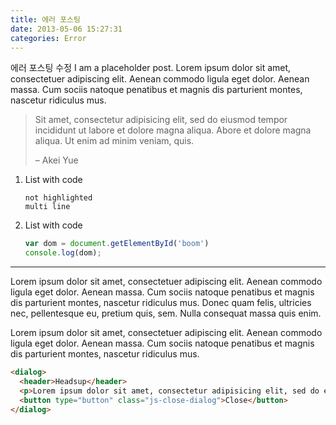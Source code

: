 ```yaml
---
title: 에러 포스팅
date: 2013-05-06 15:27:31
categories: Error
---
```


에러 포스팅 수정
I am a placeholder post. Lorem ipsum dolor sit amet, consectetuer adipiscing elit. Aenean commodo ligula eget dolor. Aenean massa. Cum sociis natoque penatibus et magnis dis parturient montes, nascetur ridiculus mus.

> Sit amet, consectetur adipisicing elit, sed do eiusmod tempor incididunt ut labore et dolore magna aliqua. Abore et dolore magna aliqua. Ut enim ad minim veniam, quis.
>
> – Akei Yue

1. List with code

    ```
    not highlighted
    multi line
    ```

2. List with code
    ```javascript
    var dom = document.getElementById('boom')
    console.log(dom);
    ```

---

Lorem ipsum dolor sit amet, consectetuer adipiscing elit. Aenean commodo ligula eget dolor. Aenean massa. Cum sociis natoque penatibus et magnis dis parturient montes, nascetur ridiculus mus. Donec quam felis, ultricies nec, pellentesque eu, pretium quis, sem. Nulla consequat massa quis enim.

Lorem ipsum dolor sit amet, consectetuer adipiscing elit. Aenean commodo ligula eget dolor. Aenean massa. Cum sociis natoque penatibus et magnis dis parturient montes, nascetur ridiculus mus.

```html
<dialog>
  <header>Headsup</header>
  <p>Lorem ipsum dolor sit amet, consectetur adipisicing elit, sed do eiusmod tempor incididunt ut labore et dolore magna.</p>
  <button type="button" class="js-close-dialog">Close</button>
</dialog>
```